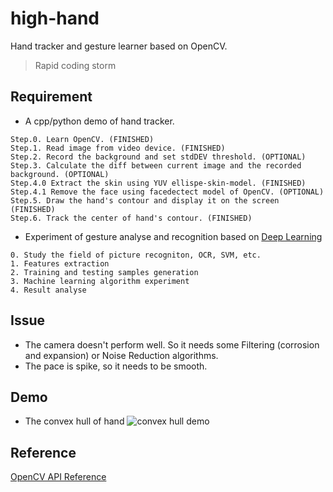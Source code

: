 high-hand
=========

Hand tracker and gesture learner based on OpenCV.

> Rapid coding storm

## Requirement
* A cpp/python demo of hand tracker.
```
Step.0. Learn OpenCV. (FINISHED)
Step.1. Read image from video device. (FINISHED)
Step.2. Record the background and set stdDEV threshold. (OPTIONAL)
Step.3. Calculate the diff between current image and the recorded background. (OPTIONAL)
Step.4.0 Extract the skin using YUV ellispe-skin-model. (FINISHED)
Step.4.1 Remove the face using facedectect model of OpenCV. (OPTIONAL)
Step.5. Draw the hand's contour and display it on the screen (FINISHED)
Step.6. Track the center of hand's contour. (FINISHED)
```

* Experiment of gesture analyse and recognition based on [Deep Learning](http://deeplearning.stanford.edu/wiki/index.php/UFLDL%E6%95%99%E7%A8%8B)
```
0. Study the field of picture recogniton, OCR, SVM, etc.
1. Features extraction
2. Training and testing samples generation
3. Machine learning algorithm experiment
4. Result analyse
```

## Issue
* The camera doesn't perform well. So it needs some Filtering (corrosion and expansion) or Noise Reduction algorithms.
* The pace is spike, so it needs to be smooth.

## Demo
* The convex hull of hand
![convex hull demo](https://github.com/iphkwan/high-hand/blob/master/img/demo_0.png?raw=true)

## Reference
[OpenCV API Reference](http://docs.opencv.org/modules/refman.html)
